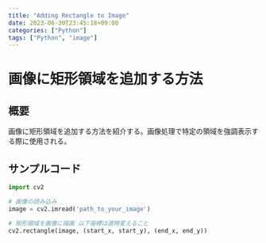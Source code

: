 ```yaml
---
title: "Adding Rectangle to Image"
date: 2023-06-30T23:45:18+09:00
categories: ["Python"]
tags: ["Python", "image"]
---
```

# 画像に矩形領域を追加する方法

## 概要
画像に矩形領域を追加する方法を紹介する。画像処理で特定の領域を強調表示する際に使用される。

## サンプルコード
```python
import cv2

# 画像の読み込み
image = cv2.imread('path_to_your_image')

# 矩形領域を画像に描画 以下座標は適時変えること
cv2.rectangle(image, (start_x, start_y), (end_x, end_y))
```